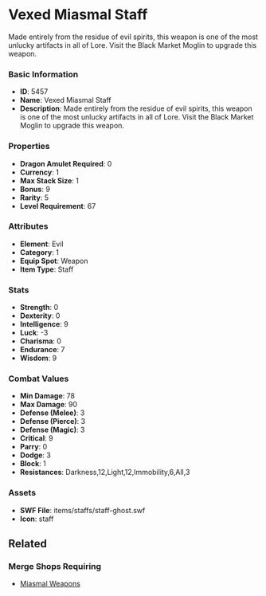 # Vexed Miasmal Staff

Made entirely from the residue of evil spirits, this weapon is one of the most unlucky artifacts in all of Lore.  Visit the Black Market Moglin to upgrade this weapon.

### Basic Information

- **ID**: 5457
- **Name**: Vexed Miasmal Staff
- **Description**: Made entirely from the residue of evil spirits, this weapon is one of the most unlucky artifacts in all of Lore.  Visit the Black Market Moglin to upgrade this weapon.

### Properties

- **Dragon Amulet Required**: 0
- **Currency**: 1
- **Max Stack Size**: 1
- **Bonus**: 9
- **Rarity**: 5
- **Level Requirement**: 67

### Attributes

- **Element**: Evil
- **Category**: 1
- **Equip Spot**: Weapon
- **Item Type**: Staff

### Stats

- **Strength**: 0
- **Dexterity**: 0
- **Intelligence**: 9
- **Luck**: -3
- **Charisma**: 0
- **Endurance**: 7
- **Wisdom**: 9

### Combat Values

- **Min Damage**: 78
- **Max Damage**: 90
- **Defense (Melee)**: 3
- **Defense (Pierce)**: 3
- **Defense (Magic)**: 3
- **Critical**: 9
- **Parry**: 0
- **Dodge**: 3
- **Block**: 1
- **Resistances**: Darkness,12,Light,12,Immobility,6,All,3

### Assets

- **SWF File**: items/staffs/staff-ghost.swf
- **Icon**: staff

## Related

### Merge Shops Requiring

- [Miasmal Weapons](../merge-shops/85-miasmal-weapons.md)


